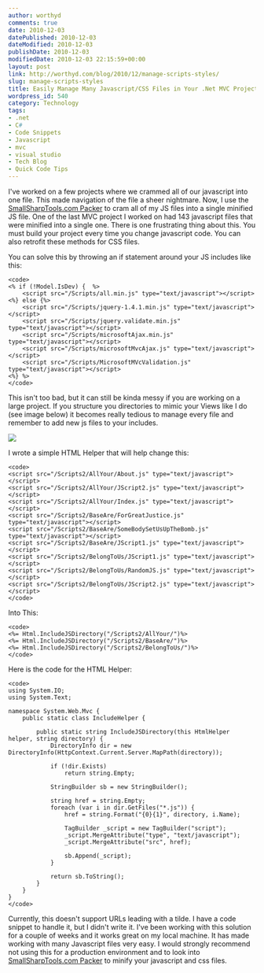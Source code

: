 ```yaml
---
author: worthyd
comments: true
date: 2010-12-03 
datePublished: 2010-12-03  
dateModified: 2010-12-03 
publishDate: 2010-12-03  
modifiedDate: 2010-12-03 22:15:59+00:00
layout: post
link: http://worthyd.com/blog/2010/12/manage-scripts-styles/
slug: manage-scripts-styles
title: Easily Manage Many Javascript/CSS Files in Your .Net MVC Project
wordpress_id: 540
category: Technology
tags:
- .net
- C#
- Code Snippets
- Javascript
- mvc
- visual studio
- Tech Blog
- Quick Code Tips
---
```


I've worked on a few projects where we crammed all of our javascript into one file. This made navigation of the file a sheer nightmare.  Now, I use the [SmallSharpTools.com Packer](http://smallsharptools.com/Projects/Packer/) to cram all of my JS files into a single minified JS file. One of the last MVC project I worked on had 143 javascript files that were minified into a single one.  There is one frustrating thing about this. You must build your project every time you change javascript code. You can also retrofit these methods for CSS files.
<!-- more -->
You can solve this by throwing an if statement around your JS includes like this:


    
    
    <code>
    <% if (!Model.IsDev) {  %>
    	<script src="/Scripts/all.min.js" type="text/javascript"></script>
    <%} else {%>
    	<script src="/Scripts/jquery-1.4.1.min.js" type="text/javascript"></script>
    	<script src="/Scripts/jquery.validate.min.js" type="text/javascript"></script>
    	<script src="/Scripts/microsoftAjax.min.js" type="text/javascript"></script>
    	<script src="/Scripts/microsoftMvcAjax.js" type="text/javascript"></script>
    	<script src="/Scripts/MicrosoftMVcValidation.js" type="text/javascript"></script>
    <%} %>
    </code>
    



This isn't too bad, but it can still be kinda messy if you are working on a large project.  If you structure you directories to mimic your Views like I do (see image below) it becomes really tedious to manage every file and remember to add new js files to your includes.  

[![](http://blog.worthyd.com/wp-content/uploads/2010/12/MessyScripts2.png)](http://blog.worthyd.com/wp-content/uploads/2010/12/MessyScripts2.png)

I wrote a simple HTML Helper that will help change this:

    
    
    <code>
    <script src="/Scripts2/AllYour/About.js" type="text/javascript"></script>
    <script src="/Scripts2/AllYour/JScript2.js" type="text/javascript"></script>
    <script src="/Scripts2/AllYour/Index.js" type="text/javascript"></script>
    <script src="/Scripts2/BaseAre/ForGreatJustice.js" type="text/javascript"></script>
    <script src="/Scripts2/BaseAre/SomeBodySetUsUpTheBomb.js" type="text/javascript"></script>
    <script src="/Scripts2/BaseAre/JScript1.js" type="text/javascript"></script>
    <script src="/Scripts2/BelongToUs/JScript1.js" type="text/javascript"></script>
    <script src="/Scripts2/BelongToUs/RandomJS.js" type="text/javascript"></script>
    <script src="/Scripts2/BelongToUs/JScript2.js" type="text/javascript"></script>
    </code>
    



Into This:

    
    
    <code>
    <%= Html.IncludeJSDirectory("/Scripts2/AllYour/")%>
    <%= Html.IncludeJSDirectory("/Scripts2/BaseAre/")%>
    <%= Html.IncludeJSDirectory("/Scripts2/BelongToUs/")%>
    </code>
    



Here is the code for the HTML Helper:

    
    
    <code>
    using System.IO;
    using System.Text;
    
    namespace System.Web.Mvc {
    	public static class IncludeHelper {
    
    		public static string IncludeJSDirectory(this HtmlHelper helper, string directory) {
    			DirectoryInfo dir = new DirectoryInfo(HttpContext.Current.Server.MapPath(directory));
    
    			if (!dir.Exists) 
    				return string.Empty;
    
    			StringBuilder sb = new StringBuilder();
    
    			string href = string.Empty;
    			foreach (var i in dir.GetFiles("*.js")) {
    				href = string.Format("{0}{1}", directory, i.Name);
    
    				TagBuilder _script = new TagBuilder("script");
    				_script.MergeAttribute("type", "text/javascript");
    				_script.MergeAttribute("src", href);
    
    				sb.Append(_script);
    			}
    
    			return sb.ToString();
    		}
    	}
    }
    </code>
    



Currently, this doesn't support URLs leading with a tilde. I have a code snippet to handle it, but I didn't write it.  I've been working with this solution for a couple of weeks and it works great on my local machine. It has made working with many Javascript files very easy.  I would strongly recommend not using this for a production environment and to look into [SmallSharpTools.com Packer](http://smallsharptools.com/Projects/Packer/) to minify your javascript and css files.
